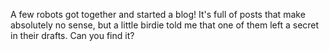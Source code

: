 A few robots got together and started a blog! It's full of posts that make absolutely no sense, but a little birdie told me that one of them left a secret in their drafts. Can you find it?
